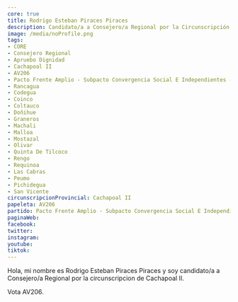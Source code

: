 ```yaml
---
core: true
title: Rodrigo Esteban Piraces Piraces
description: Candidato/a a Consejero/a Regional por la Circunscripción de Cachapoal II
image: /media/noProfile.png
tags:
- CORE
- Consejero Regional
- Apruebo Dignidad
- Cachapoal II
- AV206
- Pacto Frente Amplio - Subpacto Convergencia Social E Independientes - Convergencia Social
- Rancagua
- Codegua
- Coinco
- Coltauco
- Doñihue
- Graneros
- Machali
- Malloa
- Mostazal
- Olivar
- Quinta De Tilcoco
- Rengo
- Requinoa
- Las Cabras
- Peumo
- Pichidegua
- San Vicente
circunscripcionProvincial: Cachapoal II
papeleta: AV206
partido: Pacto Frente Amplio - Subpacto Convergencia Social E Independientes - Convergencia Social
paginaWeb:
facebook:
twitter:
instagram:
youtube:
tiktok:
---
```

Hola, mi nombre es Rodrigo Esteban Piraces Piraces y soy candidato/a a Consejero/a Regional por la circunscripcion de Cachapoal II.

Vota AV206.